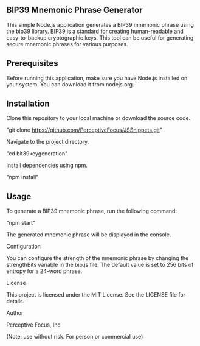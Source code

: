 ## BIP39 Mnemonic Phrase Generator

This simple Node.js application generates a BIP39 mnemonic phrase using the bip39 library. BIP39 is a standard for creating human-readable and easy-to-backup cryptographic keys. This tool can be useful for generating secure mnemonic phrases for various purposes.

## Prerequisites

Before running this application, make sure you have Node.js installed on your system. You can download it from nodejs.org.

## Installation

Clone this repository to your local machine or download the source code.

"git clone https://github.com/PerceptiveFocus/JSSnippets.git"

Navigate to the project directory.

"cd bit39keygeneration"

Install dependencies using npm.

"npm install"

## Usage

To generate a BIP39 mnemonic phrase, run the following command:

"npm start"

The generated mnemonic phrase will be displayed in the console.

Configuration

You can configure the strength of the mnemonic phrase by changing the strengthBits variable in the bip.js file. The default value is set to 256 bits of entropy for a 24-word phrase.

License

This project is licensed under the MIT License. See the LICENSE file for details.

Author

Perceptive Focus, Inc

(Note: use without risk. For person or commercial use)
